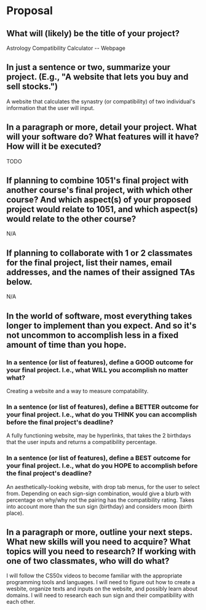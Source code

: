 # Proposal

## What will (likely) be the title of your project?

Astrology Compatibility Calculator -- Webpage

## In just a sentence or two, summarize your project. (E.g., "A website that lets you buy and sell stocks.")

A website that calculates the synastry (or compatibility) of two individual's information that the user will input. 

## In a paragraph or more, detail your project. What will your software do? What features will it have? How will it be executed?

TODO

## If planning to combine 1051's final project with another course's final project, with which other course? And which aspect(s) of your proposed project would relate to 1051, and which aspect(s) would relate to the other course?

N/A

## If planning to collaborate with 1 or 2 classmates for the final project, list their names, email addresses, and the names of their assigned TAs below.

N/A

## In the world of software, most everything takes longer to implement than you expect. And so it's not uncommon to accomplish less in a fixed amount of time than you hope.

### In a sentence (or list of features), define a GOOD outcome for your final project. I.e., what WILL you accomplish no matter what?

Creating a website and a way to measure compatability. 

### In a sentence (or list of features), define a BETTER outcome for your final project. I.e., what do you THINK you can accomplish before the final project's deadline?

A fully functioning website, may be hyperlinks, that takes the 2 birthdays that the user inputs and returns a compatibility percentage.

### In a sentence (or list of features), define a BEST outcome for your final project. I.e., what do you HOPE to accomplish before the final project's deadline?

An aesthetically-looking website, with drop tab menus, for the user to select from. Depending on each sign-sign combination, would give a blurb with percentage on why/why not the pairing has the compatibility rating. Takes into account more than the sun sign (birthday) and considers moon (birth place).

## In a paragraph or more, outline your next steps. What new skills will you need to acquire? What topics will you need to research? If working with one of two classmates, who will do what?

I will follow the CS50x videos to become familiar with the appropriate programming tools and languages. I will need to figure out how to create a wesbite, organize texts and inputs on the website, and possibly learn about domains. I will need to research each sun sign and their compatibility with each other.  
